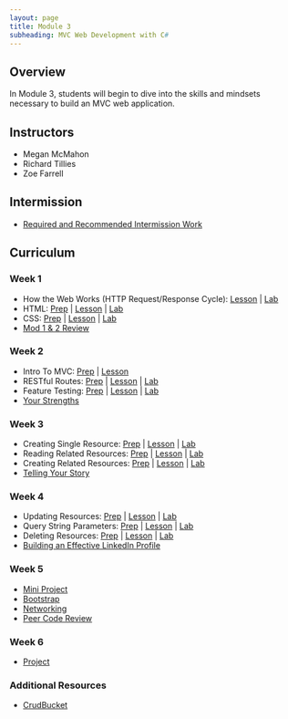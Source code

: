 ```yaml
---
layout: page
title: Module 3
subheading: MVC Web Development with C#
---
```


## Overview

In Module 3, students will begin to dive into the skills and mindsets necessary to build an MVC web application.

## Instructors

* Megan McMahon
* Richard Tillies
* Zoe Farrell

## Intermission
* [Required and Recommended Intermission Work](./intermission/)

## Curriculum

### Week 1
* How the Web Works (HTTP Request/Response Cycle): [Lesson](./lessons/Week1/HowTheWebWorks) &#124; [Lab](./labs/Week1/HowTheWebWorks)
* HTML: [Prep](./preparation/Week1/HTMLFundamentals) &#124; [Lesson](./lessons/Week1/HTMLFundamentals) &#124; [Lab](./labs/Week1/HTMLCSSFundamentals)
* CSS: [Prep](./preparation/Week1/CSSFundamentals) &#124; [Lesson](./lessons/Week1/CSSFundamentals) &#124; [Lab](./labs/Week1/HTMLCSSFundamentals)
* [Mod 1 & 2 Review](./lessons/Week1/Mod1and2Review)

### Week 2
* Intro To MVC: [Prep](./preparation/Week2/IntroToMVC) &#124; [Lesson](./lessons/Week2/IntroToMVC)
* RESTful Routes: [Prep](./preparation/Week2/RestfulRoutes) &#124; [Lesson](./lessons/Week2/RestfulRoutes) &#124; [Lab](./labs/Week2/RestfulRoutes) 
* Feature Testing: [Prep](./preparation/Week2/FeatureTesting) &#124; [Lesson](./lessons/Week2/FeatureTesting) &#124; [Lab](./labs/Week2/FeatureTesting) 
* [Your Strengths](./lessons/Week2/FindingYourStrengths)

### Week 3
* Creating Single Resource: [Prep](./preparation/Week3/CreateSingleResource) &#124; [Lesson](./lessons/Week3/CreateSingleResource) &#124; [Lab](./labs/Week3/CreateSingleResource)
* Reading Related Resources: [Prep](./preparation/Week3/ReadingRelatedResources) &#124; [Lesson](./lessons/Week3/ReadingRelatedResources) &#124; [Lab](./labs/Week3/ReadingRelatedResources)
* Creating Related Resources: [Prep](./preparation/Week3/CreatingRelatedResources) &#124; [Lesson](./lessons/Week3/CreatingRelatedResources) &#124; [Lab](./labs/Week3/CreatingRelatedResources)
* [Telling Your Story](./lessons/Week3/TellingYourStory)

### Week 4
* Updating Resources: [Prep](./preparation/Week4/UpdatingResources) &#124; [Lesson](./lessons/Week4/UpdatingResources) &#124; [Lab](./labs/Week4/UpdatingResources)
* Query String Parameters: [Prep](./preparation/Week4/QueryStringParameters) &#124; [Lesson](./lessons/Week4/QueryStringParameters) &#124; [Lab](./labs/Week4/QueryStringParameters)
* Deleting Resources: [Prep](./preparation/Week4/DeleteResource) &#124; [Lesson](./lessons/Week4/DeleteResource) &#124; [Lab](./labs/Week4/DeleteResource)
* [Building an Effective LinkedIn Profile](./lessons/Week4/LinkedIn)

### Week 5
* [Mini Project](./Projects/PairProject)
* [Bootstrap](./lessons/Week5/IntroToBootstrap.md)
* [Networking](./lessons/Week5/Networking)
* [Peer Code Review](./Projects/PairProjectCodeReview)

### Week 6

* [Project](./Projects/Mod3Project)


### Additional Resources
* [CrudBucket](https://github.com/turingschool-examples/CrudBucket)





